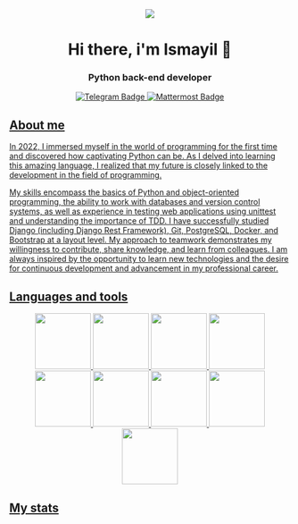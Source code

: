 <div id="header" align="center">
  <img src="https://media.giphy.com/media/f3iwJFOVOwuy7K6FFw/giphy.gif"/>
</div>
<h1 align="center">Hi there, i'm Ismayil 👋
<h3 align="center">Python back-end developer</h3>

<div id="badges" align="center">
  <a href="@Shafiyev">
    <img src="https://img.shields.io/badge/Telegram-blue?style=for-the-badge&logo=telegram&logoColor=white" alt="Telegram Badge"/>
  </a>
  <a href="@ISSAA_09">
    <img src="https://img.shields.io/badge/Mattermost-blue?style=for-the-badge&logo=mattermost&logoColor=white" alt="Mattermost Badge"/>
</div>

## About me
In 2022, I immersed myself in the world of programming for the first time and discovered how captivating Python can be. As I delved into learning this amazing language, I realized that my future is closely linked to the development in the field of programming.

My skills encompass the basics of Python and object-oriented programming, the ability to work with databases and version control systems, as well as experience in testing web applications using unittest and understanding the importance of TDD. I have successfully studied Django (including Django Rest Framework), Git, PostgreSQL, Docker, and Bootstrap at a layout level. My approach to teamwork demonstrates my willingness to contribute, share knowledge, and learn from colleagues. I am always inspired by the opportunity to learn new technologies and the desire for continuous development and advancement in my professional career.


## Languages and tools
<div id="icons" align="center">
  <img src="https://cdn.jsdelivr.net/gh/devicons/devicon/icons/python/python-original-wordmark.svg" width=100 height=100/> 
  <img src="https://cdn.jsdelivr.net/gh/devicons/devicon/icons/postgresql/postgresql-original-wordmark.svg" width=100 height=100/>
  <img src="https://cdn.jsdelivr.net/gh/devicons/devicon/icons/git/git-original-wordmark.svg" width=100 height=100/>
  <img src="https://cdn.jsdelivr.net/gh/devicons/devicon/icons/django/django-plain.svg" width=100 height=100/>
  <img src="https://cdn.jsdelivr.net/gh/devicons/devicon/icons/docker/docker-original-wordmark.svg" width=100 height=100/>
  <img src="https://cdn.jsdelivr.net/gh/devicons/devicon/icons/pytest/pytest-original-wordmark.svg" width=100 height=100//>
  <img src="https://cdn.jsdelivr.net/gh/devicons/devicon/icons/bootstrap/bootstrap-original-wordmark.svg" width=100 height=100//>
  <img src="https://cdn.jsdelivr.net/gh/devicons/devicon/icons/redis/redis-original-wordmark.svg" width=100 height=100//>
  <img src="https://cdn.jsdelivr.net/gh/devicons/devicon/icons/pycharm/pycharm-original-wordmark.svg" width=100 height=100//>                          
</div>

## My stats
